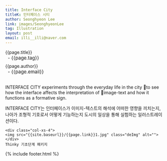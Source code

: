 ```yaml
---
title: Interface City
titleK: 인터페이스 시티
author: Seonghyeon Lee
link: images/SeonghyeonLee
tag: Illustration
layout: post
email: illi__illi@naver.com
---	
```


<div class="container">

<div class="deDep">
{{page.title}}<br>
<p style="font-size:15px; margin:0px; padding:0px 0px 0px 8px; margin:0px 0px 8px 0px;">- {{page.tag}}</p>
{{page.author}}<br>
<p style="font-size:15px; margin:0px; padding:0px 0px 0px 8px;">- {{page.email}}</p>
</div>

<br>

<div class="det lato">

<!--영문-->

INTERFACE CITY experiments through the everyday life in the city to see how the interface affects the interpretation of image-text and how it functions as a formative sign.

<!--영문-->

</div>


<div class="noto">
<!--국문-->

INTERFACE CITY는 인터페이스가 이미지-텍스트의 해석에 어떠한 영향을 끼치는지, 나아가 조형적 기호로서 어떻게 기능하는지 도시의 일상을 통해 실험하는 일러스트레이션이다. 

<!--국문-->

</div>

<div class="row noto">
	
	<div class="col-xs-4">
	<img src="{{site.baseurl}}/{{page.link}}1.jpg" class="deImg" alt=""></div>
	Thinky 기초단계 패키지
</div>

	

</div> 

{% include footer.html %}